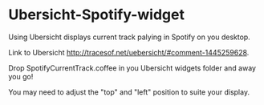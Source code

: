 Ubersicht-Spotify-widget
==========================

Using Ubersicht displays current track palying in Spotify on you desktop.

Link to Ubersicht http://tracesof.net/uebersicht/#comment-1445259628.

Drop SpotifyCurrentTrack.coffee in you Ubersicht widgets folder and away you go!

You may need to adjust the "top" and "left" position to suite your display.
